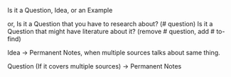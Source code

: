 Is it a Question, Idea, or an Example

or, Is it a Question that you have to research about? (# question)
Is it a Question that might have literature about it? (remove # question, add # to-find)


Idea -> Permanent Notes, when multiple sources talks about same thing.

Question (If it covers multiple sources) -> Permanent Notes